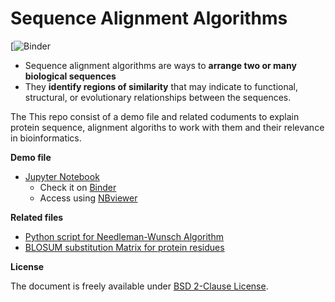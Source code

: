 # Sequence Alignment Algorithms

[![Binder](https://mybinder.org/v2/gh/malvikasharan/Alignment-Algorithms/master)

- Sequence alignment algorithms are ways to **arrange two or many biological sequences** 
- They **identify regions of similarity** that may indicate to functional, structural, or evolutionary relationships between the sequences.

The This repo consist of a demo file and related coduments to explain protein sequence, alignment algoriths to work with them and their relevance in bioinformatics.

**Demo file**

- [Jupyter Notebook](https://github.com/malvikasharan/Alignment-Algorithms/blob/master/homage_to_alignment%20algorithms.ipynb)
  - Check it on [Binder](https://hub.gke.mybinder.org/user/malvikasharan-a-ment-algorithms-tfh31x6h/notebooks/homage_to_alignment%20algorithms.ipynb)
  - Access using [NBviewer](https://nbviewer.jupyter.org/github/malvikasharan/Alignment-Algorithms/blob/master/homage_to_alignment%20algorithms.ipynb)
  
**Related files**

- [Python script for Needleman-Wunsch Algorithm](https://github.com/malvikasharan/Alignment-Algorithms/blob/master/alignment_simple.py)
- [BLOSUM substitution Matrix for protein residues](https://github.com/malvikasharan/Alignment-Algorithms/blob/master/blosum62.bla)

**License**

The document is freely available under [BSD 2-Clause License](https://github.com/malvikasharan/Alignment-Algorithms/blob/master/LICENSE).



